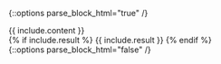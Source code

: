 {::options parse_block_html="true" /}
<div class="example-container">
  <div class="content">{{ include.content }}</div>
  {% if include.result %}
    {{ include.result }}
  {% endif %}
</div>
{::options parse_block_html="false" /}